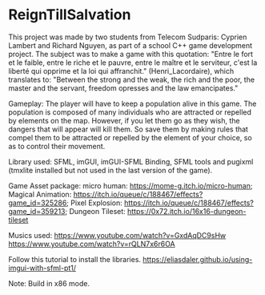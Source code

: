 ﻿# ReignTillSalvation
This project was made by two students from Telecom Sudparis: Cyprien Lambert and Richard Nguyen,
as part of a school C++ game development project. The subject was to make a game with this quotation: "Entre le fort et le faible, entre le riche et le pauvre, entre le maître et le serviteur, c'est la liberté qui opprime et la loi qui affranchit." (Henri_Lacordaire), which translates to: "Between the strong and the weak, the rich and the poor, the master and the servant, freedom opresses and the law emancipates."

Gameplay:
The player will have to keep a population alive in this game. The population is composed of many individuals who are attracted or repelled by elements on the map. However, if you let them go as they wish, the dangers that will appear will kill them. So save them by making rules that compel them to be attracted or repelled by the element of your choice, so as to control their movement.

Library used: SFML, imGUI, imGUI-SFML Binding, SFML tools and pugixml (tmxlite installed but not used in the last version of the game).

Game Asset package:
micro human: https://mome-g.itch.io/micro-human;
Magical Animation: https://itch.io/queue/c/188467/effects?game_id=325286;
Pixel Explosion: https://itch.io/queue/c/188467/effects?game_id=359213;
Dungeon Tileset: https://0x72.itch.io/16x16-dungeon-tileset

Musics used:
https://www.youtube.com/watch?v=GxdAqDC9sHw
https://www.youtube.com/watch?v=rQLN7x6r6OA

Follow this tutorial to install the libraries.
https://eliasdaler.github.io/using-imgui-with-sfml-pt1/

Note: Build in x86 mode.

